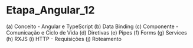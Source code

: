 # Etapa_Angular_12
(a) Conceito - Angular e TypeScript
(b) Data Binding
(c) Componente - Comunicação e Ciclo de Vida
(d) Diretivas
(e) Pipes
(f) Forms
(g) Services
(h) RXJS
(i) HTTP - Requisições 
(j) Roteamento

